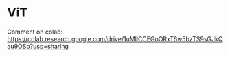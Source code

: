 # ViT
Comment on colab: https://colab.research.google.com/drive/1uMllCCEGoORxT6w5bzTS9sGJkQau9OSp?usp=sharing
